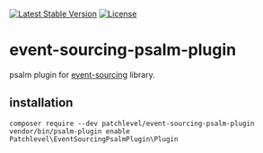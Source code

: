 [![Latest Stable Version](https://poser.pugx.org/patchlevel/event-sourcing-psalm-plugin/v)](//packagist.org/packages/patchlevel/event-sourcing-psalm-plugin)
[![License](https://poser.pugx.org/patchlevel/event-sourcing-psalm-plugin/license)](//packagist.org/packages/patchlevel/event-sourcing-psalm-plugin)

# event-sourcing-psalm-plugin

psalm plugin for [event-sourcing](https://github.com/patchlevel/event-sourcing) library.

## installation

```
composer require --dev patchlevel/event-sourcing-psalm-plugin
vendor/bin/psalm-plugin enable Patchlevel\EventSourcingPsalmPlugin\Plugin
```
